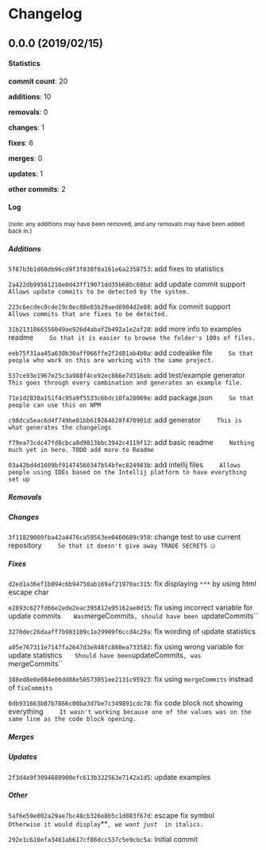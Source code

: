 # Changelog
## 0.0.0 (2019/02/15)
#### Statistics
**commit count**: 20

**additions**: 10

**removals**: 0

**changes**: 1

**fixes**: 6

**merges**: 0

**updates**: 1

**other commits**: 2

#### Log
<small>(note: any additions may have been removed, and any removals may have been added back in.)</small>
##### Additions
 `5f87b3b1d60db96cd9f3f838f0a161e6a2358753`: add fixes to statistics

 `2a422db99561210e0d43ff19071dd35b68bc68bd`: add update commit support
`    Allows update commits to be detected by the system.`

 `223c6ecdec0cde19c0ec88e83b29aed6904d2e08`: add fix commit support
`    Allows commits that are fixes to be detected.`

 `31b2131866556049ae926d4abaf2b492a1e2af28`: add more info to examples readme
`    So that it is easier to browse the folder's 100s of files.`

 `eeb75f31aa45a630b30aff066ffe2f2d81ab4b0a`: add codealike file
`    So that people who work on this are working with the same project.`

 `537ce93e1967e25c3a988f4ce92ec886e7d316eb`: add test/example generator
`    This goes through every combination and generates an example file.`

 `71e1d2830a151f4c95a9f5533c6bdc10fa28069e`: add package.json
`    So that people can use this on NPM`

 `c98dca5eac6d4f749be01bb619264628f470901d`: add generator
`    This is what generates the changelogs`

 `f79ea73cdc47fd8cbca8d9013bbc3942c4119f12`: add basic readme
`    Nothing much yet in here. TODO add more to Readme`

 `03a42bd4d1609bf91474560347b54bfec824983b`: add intellij files
`    Allows people using IDEs based on the Intellij platform to have everything set up`

##### Removals

##### Changes
 `3f11829000fba42a4476ca59563ee0460689c958`: change test to use current repository
`    So that it doesn't give away TRADE SECRETS 🤐`

##### Fixes
 `d2ed1a36ef1b094c6b94758ab169af21970ac315`: fix displaying `***` by using html escape char

 `e2893c627fd66e2ede2eac395812e95162ae0d15`: fix using incorrect variable for update commits
`    Was `mergeCommits`, should have been `updateCommits``

 `3270dec26daaff7b983109c1e29909f6ccd4c29a`: fix wording of update statistics

 `a05e767311e7147fa2647d3e848fc880ea733582`: fix using wrong variable for update statistics
`    Should have been `updateCommits`, was `mergeCommits``

 `388ed8e0e084e06dd88e50573051ee2131c95923`: fix using `mergeCommits` instead of `fixCommits`

 `0db931663b07b7866c00ba3d7be7c349891cdc78`: fix code block not showing everything
`    It wasn't working because one of the values was on the same line as the code block opening.`

##### Merges

##### Updates
 `2f3d4e9f3094680900efc613b322563e7142a1d5`: update examples

##### Other
 `5af6e59e002a29ae7bc48cb326e8b5c1d083f67d`: escape fix symbol
`    Otherwise it would display `***`, we want just `*` in italics.`

 `292e1c610efa3461ab617cf86dcc537c5e9cbc5a`: Initial commit

